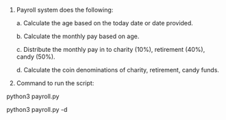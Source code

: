 1. Payroll system does the following:

   a. Calculate the age based on the today date or date provided.

   b. Calculate the monthly pay based on age.

   c. Distribute the monthly pay in to charity (10%), retirement (40%), candy (50%).

   d. Calculate the coin denominations of charity, retirement, candy funds.

2. Command to run the script:

python3 payroll.py <filename>

python3 payroll.py <filename> -d <YYYY-MM-DD>
